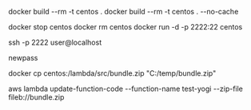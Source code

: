 docker build --rm -t centos .
 docker build --rm -t centos . --no-cache


docker stop centos
docker rm centos
docker run -d -p 2222:22 centos

ssh -p 2222 user@localhost

newpass

docker cp centos:/lambda/src/bundle.zip "C:/temp/bundle.zip"

aws lambda update-function-code --function-name test-yogi --zip-file fileb://bundle.zip
